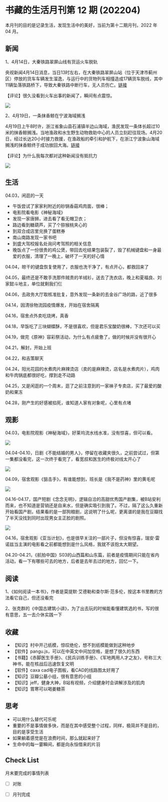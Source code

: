 # 书藏的生活月刊第 12 期 (202204)


本月刊的目的是记录生活，发现生活中的美好，当前为第十二期月刊，2022 年 04 月。

<!--more-->

## 新闻

1、4月14日，大秦铁路翠屏山线有货运火车脱轨

央视新闻4月14日消息，当日13时左右，在大秦铁路翠屏山站（位于天津市蓟州区）停放的货车车辆发生溜逸，与运行中的货物列车相撞造成17辆货车脱线，其中11辆坠落铁路桥下，导致大秦铁路中断行车，无人员伤亡。[链接](https://www.thepaper.cn/newsDetail_forward_17613243)

【评论】很久没看到火车出事的新闻了，瞬间有点震惊。

![](https://picped-1301226557.cos.ap-beijing.myqcloud.com/ZK_20220430_出轨的火车.jpeg)

2、4月19日，一条抹香鲸在宁波海域搁浅

4月19日上午8时许，浙江省象山县石浦镇半边山海域，渔民发现一条体长超过10米的抹香鲸搁浅。当地渔政和水生野生动物救助中心的人员立刻赶往现场。4月20日，经过长达20小时接力救援，在渔政船的牵引和护航下，在浙江宁波象山海域搁浅的抹香鲸终于成功放回大海。[链接](https://new.qq.com/omn/20220422/20220422A03K3W00.html)

【评论】为什么我每次都对这种新闻没有抵抗力

![](https://picped-1301226557.cos.ap-beijing.myqcloud.com/ZK_20220430_搁浅的鲸鱼.png)

## 生活

04.03，闲逛的一天

- 午饭尝试了家家利附近的砂锅香菇鸡肉面，很棒；
- 电影院看电影《神秘海域》
- 发现一家唐狮，进去看了看无帽卫衣；
- 路边看到糖葫芦，买了个猕猴桃夹心的
- 到双合成店里兑换了蛋糕券
- 南山南路发现一家书吧
- 到盛大驾校报名处询问考驾照的相关信息
- 晚饭点了一份很贵的鸡公煲，带回去吃结果包装裂了，毁了机械键盘和一身最爱的衣服，清理了一晚上，破坏了一天的好心情

04.04，晾干的键盘恢复使用了，衣服也洗干净了，有点开心，都救回来了

04.05，最终还是不敢手洗那件贼贵的羊绒衫，送去了洗衣店，晚上和夏福良、刘家懿斗地主，单位就剩我们仨

04.06，去政务大厅取核准批复，意外发现一条新的去金谷广场的路，近了很多

04.14，因清徐物流园疫情爆发，开始在宿舍隔离

04.16，宿舍点外卖吃烧烤，真香

04.18，早饭吃了三块蝴蝶酥，不是很喜欢，但是君乐宝酸奶很棒，下次还可以买

04.19，做完《原神》容彩祭活动，为什么有点疲惫了，做的时候并没有很开心

04.21，解封，开始上班

04.22，和吉策聊天

04.24，阳光花园的水煮肉片麻辣烫店（卖的是麻辣烫，店名是水煮肉片），鸡肉和牛肉锅底都很好吃，撑到走不动路

04.25，又是闲逛的一个周末，逛了之前注意到的一家袜子专卖店，买了最爱的酸奶和果冻

04.28，刚产生的好感被掐死，谁知道人家有对象呢，心里有点堵

## 观影

04.03，电影院观影《神秘海域》，好莱坞流水线水准，没有惊喜，但可以看。

![](https://picped-1301226557.cos.ap-beijing.myqcloud.com/ZK_20220430_神秘海域.jpg)

04.04-04.10，日剧《不能结婚的男人》，停留在收藏夹很久，之前尝试过，但第一集都没看完，这一次终于看完了，看宽叔和医生的终极对线太开心了

![](https://picped-1301226557.cos.ap-beijing.myqcloud.com/ZK_20220430_不能结婚的男人.jpg)

04.09，宿舍观影《狙击手》，有谁能想到，班长是《我不是药神》里的黄毛呢

![](https://picped-1301226557.cos.ap-beijing.myqcloud.com/ZK_20220430_狙击手.jpg)

04.16-04.17，国产短剧《念念无明》，逻辑自洽的高甜优秀国产剧集，被B站安利而来，也不知道是营销还是自来水，但是确实吸引到我了。不过，隔了这么久重新开始看国产剧，结果看的是一部狗粮剧，这说明了什么呢，更离谱的是我在豆瓣找了半天没找到同时出现男女主正脸的剧照。

![](https://picped-1301226557.cos.ap-beijing.myqcloud.com/ZK_20220430_念念无明.jpg)

04.16，宿舍观影《亚当计划》，也是很早关注的一部片子，但没有惊喜，瑞安·雷诺兹当主演的电影看之前都能想到是什么风格，我就不该抱太大期望。

04.20-04.21，《航拍中国》S03的山西篇和山东篇，前者是疫情期间只能在省内活动，看一下有哪些可去的地方，后者是去年去过的地方，回忆一下。

## 阅读

1、《如何阅读一本书》，作者是莫提默·艾德勒和查尔斯·范多伦，按这本书里教的方法看它自己，但还没看完

2、张克群的《中国古建筑小讲》，为了出去玩的时候能看懂建筑选的书，写的很有意思，五一去介休实践一下

## 收藏

- 【知识】村中开己纸模，惊叹绝伦，想不到纸模能做到这种地步
- 【软件】pangu.js，可以在中英文中间加空格，是想了很久的东西
- 【书籍】《赤脚医生手册》、《民兵训练手册》、《军地两用人才之友》，号称三大神书，能在核战后迅速恢复文明
- 【软件】caxa cad电子图板，看CAD的线路图太好用了
- 【知识】豆瓣公墓小组，很有意思的小组
- 【知识】jeff，健身大神，B站有视频，介绍健身时会讲解涉及的肌肉
- 【知识】胃寒可以喝姜糖茶

## 思考

- 可以用什么替代可乐呢
- 重要的不是事情做多快，而是在其中感受整个过程，同样，极简并不是目的，目的是享受生活
- 如果躺着感觉是在浪费时间，那么就起来好了
- 生命中的每一霎瞬间，都是向永恒借来的片羽

## Check List

月末要完成的事情列表

- [ ] 对账
- [ ] 月刊完成








